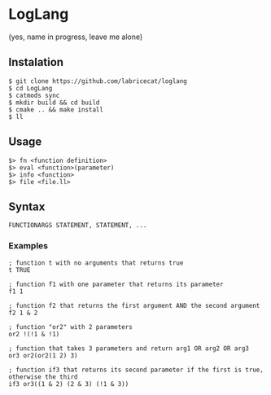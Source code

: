 # LogLang
(yes, name in progress, leave me alone)

## Instalation
```
$ git clone https://github.com/labricecat/loglang
$ cd LogLang
$ catmods sync
$ mkdir build && cd build
$ cmake .. && make install
$ ll
```

## Usage
```
$> fn <function definition>
$> eval <function>(parameter)
$> info <function>
$> file <file.ll>
```

## Syntax
```
FUNCTIONARGS STATEMENT, STATEMENT, ...
```
### Examples
```
; function t with no arguments that returns true
t TRUE

; function f1 with one parameter that returns its parameter
f1 1

; function f2 that returns the first argument AND the second argument
f2 1 & 2

; function "or2" with 2 parameters
or2 !(!1 & !1)

; function that takes 3 parameters and return arg1 OR arg2 OR arg3
or3 or2(or2(1 2) 3)

; function if3 that returns its second parameter if the first is true, otherwise the third
if3 or3((1 & 2) (2 & 3) (!1 & 3))
```
